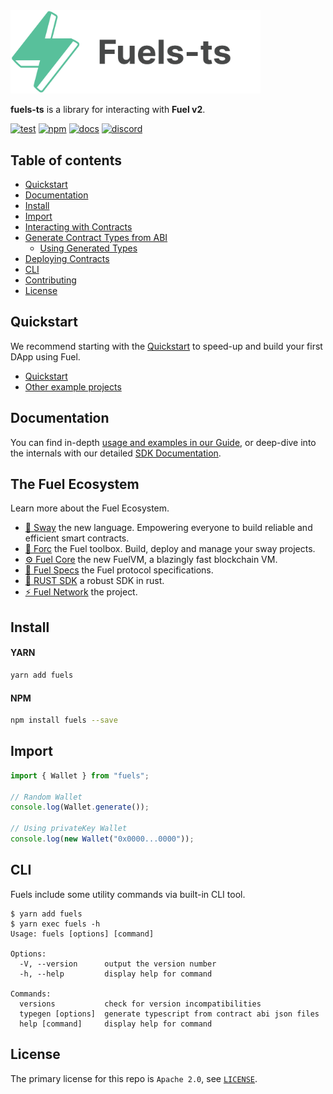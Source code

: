 <picture>
    <source media="(prefers-color-scheme: dark)" srcset="./docs/assets/fuels-ts-logo-dark.png">
    <img alt="Fuels-ts SDK logo" width="400px" src="./docs/assets/fuels-ts-logo-light.png">
</picture>

**fuels-ts** is a library for interacting with **Fuel v2**.

[![test](https://github.com/FuelLabs/fuels-ts/actions/workflows/test.yaml/badge.svg)](https://github.com/FuelLabs/fuels-ts/actions/workflows/test.yaml)
[![npm](https://img.shields.io/npm/v/fuels)](https://www.npmjs.com/package/fuels)
[![docs](https://img.shields.io/badge/docs-fuels.ts-brightgreen.svg?style=flat)](https://fuellabs.github.io/fuels-ts/)
[![discord](https://img.shields.io/badge/chat%20on-discord-orange?&logo=discord&logoColor=ffffff&color=7389D8&labelColor=6A7EC2)](https://discord.gg/xfpK4Pe)

## Table of contents

- [Quickstart](https://fuellabs.github.io/fuel-docs/master/developer-quickstart.html)
- [Documentation](https://fuellabs.github.io/fuels-ts)
- [Install](#install)
- [Import](#import)
- [Interacting with Contracts](https://fuellabs.github.io/fuels-ts/guide/contracts/interacting-with-contracts.html)
- [Generate Contract Types from ABI](https://fuellabs.github.io/fuels-ts/guide/abi-typegen/generate-contract-types-from-abi.html)
  - [Using Generated Types](https://fuellabs.github.io/fuels-ts/guide/abi-typegen/using-generated-types.html)
- [Deploying Contracts](https://fuellabs.github.io/fuels-ts/guide/contracts/deploying-contracts)
- [CLI](#cli)
- [Contributing](./CONTRIBUTING.md)
- [License](#license)

## Quickstart

We recommend starting with the [Quickstart](https://fuellabs.github.io/fuel-docs/master/developer-quickstart.html) to speed-up and build your first DApp using Fuel.

- [Quickstart](https://fuellabs.github.io/fuel-docs/master/developer-quickstart.html)
- [Other example projects](https://github.com/FuelLabs/sway-applications)

## Documentation

You can find in-depth [usage and examples in our Guide](https://fuellabs.github.io/fuels-ts/guide), or deep-dive into the internals with our detailed [SDK Documentation](https://fuellabs.github.io/fuels-ts).

## The Fuel Ecosystem

Learn more about the Fuel Ecosystem.

- [🌴 Sway](https://fuellabs.github.io/sway/) the new language. Empowering everyone to build reliable and efficient smart contracts.
- [🧰 Forc](https://fuellabs.github.io/sway/v0.30.1/forc/index.html) the Fuel toolbox. Build, deploy and manage your sway projects.
- [⚙️ Fuel Core](https://github.com/FuelLabs/fuel-core) the new FuelVM, a blazingly fast blockchain VM.
- [🔗 Fuel Specs](https://github.com/FuelLabs/fuel-specs) the Fuel protocol specifications.
- [🦀 RUST SDK](https://github.com/FuelLabs/fuels-rs) a robust SDK in rust.
- [⚡ Fuel Network](https://fuel.network/) the project.

## Install

#### YARN

```sh
yarn add fuels
```

#### NPM

```sh
npm install fuels --save
```

## Import

```ts
import { Wallet } from "fuels";

// Random Wallet
console.log(Wallet.generate());

// Using privateKey Wallet
console.log(new Wallet("0x0000...0000"));
```

## CLI

Fuels include some utility commands via built-in CLI tool.

```console
$ yarn add fuels
$ yarn exec fuels -h
Usage: fuels [options] [command]

Options:
  -V, --version      output the version number
  -h, --help         display help for command

Commands:
  versions           check for version incompatibilities
  typegen [options]  generate typescript from contract abi json files
  help [command]     display help for command
```

## License

The primary license for this repo is `Apache 2.0`, see [`LICENSE`](./LICENSE).
